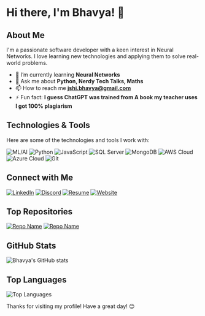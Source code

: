 # Hi there, I'm Bhavya! 👋

## About Me
I'm a passionate software developer with a keen interest in Neural Networks. I love learning new technologies and applying them to solve real-world problems.

- 🌱 I’m currently learning **Neural Networks**
- 💬 Ask me about **Python, Nerdy Tech Talks, Maths**
- 📫 How to reach me **jshi.bhavya@gmail.com**
- ⚡ Fun fact: **I guess ChatGPT was trained from A book my teacher uses I got 100% plagiarism**

## Technologies & Tools
Here are some of the technologies and tools I work with:

![ML/AI](https://img.shields.io/badge/-ML/AI-3776AB?style=flat&logo=python&logoColor=white)
![Python](https://img.shields.io/badge/-Python-3776AB?style=flat&logo=python&logoColor=white)
![JavaScript](https://img.shields.io/badge/-JavaScript-F7DF1E?style=flat&logo=javascript&logoColor=black)
![SQL Server](https://img.shields.io/badge/-SQL%20Server-CC2927?style=flat&logo=microsoft-sql-server&logoColor=white)
![MongoDB](https://img.shields.io/badge/-MongoDB-47A248?style=flat&logo=mongodb&logoColor=white)
![AWS Cloud](https://img.shields.io/badge/-AWS%20Cloud-232F3E?style=flat&logo=amazon-aws&logoColor=white)
![Azure Cloud](https://img.shields.io/badge/-Azure%20Cloud-0078D4?style=flat&logo=microsoft-azure&logoColor=white)
![Git](https://img.shields.io/badge/-Git-F05032?style=flat&logo=git&logoColor=white)

## Connect with Me
[![LinkedIn](https://img.shields.io/badge/-LinkedIn-0077B5?style=flat&logo=linkedin&logoColor=white)](https://www.linkedin.com/in/bhavyajsh/)
[![Discord](https://img.shields.io/badge/-Discord-7289DA?style=flat&logo=discord&logoColor=white)](https://discord.com/users/bhavya03043864)
[![Resume](https://img.shields.io/badge/-Resume-FF5722?style=flat&logo=adobe-acrobat-reader&logoColor=white)](https://myresume-uploads.s3-eu-north-1.amazonaws.com/prod/bhavya0304/MyResume.pdf)
[![Website](https://img.shields.io/badge/-Website-FF5722?style=flat&logo=google-chrome&logoColor=white)](https://bhavyajsh.onrender.com/bhavya0304)

## Top Repositories
[![Repo Name](https://github-readme-stats.vercel.app/api/pin/?username=Bhavya0304&repo=Football-Analysis&theme=radical)](https://github.com/Bhavya0304/Football-Analysis)
[![Repo Name](https://github-readme-stats.vercel.app/api/pin/?username=Bhavya0304&repo=SnakeAI&theme=radical)](https://github.com/Bhavya0304/SnakeAI)


## GitHub Stats
![Bhavya's GitHub stats](https://github-readme-stats.vercel.app/api?username=Bhavya0304&show_icons=true&theme=radical)

## Top Languages
![Top Languages](https://github-readme-stats.vercel.app/api/top-langs/?username=Bhavya0304&layout=compact&theme=radical)


Thanks for visiting my profile! Have a great day! 😊
